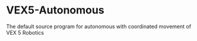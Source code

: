 # VEX5-Autonomous
The default source program for autonomous with coordinated movement of VEX 5 Robotics
